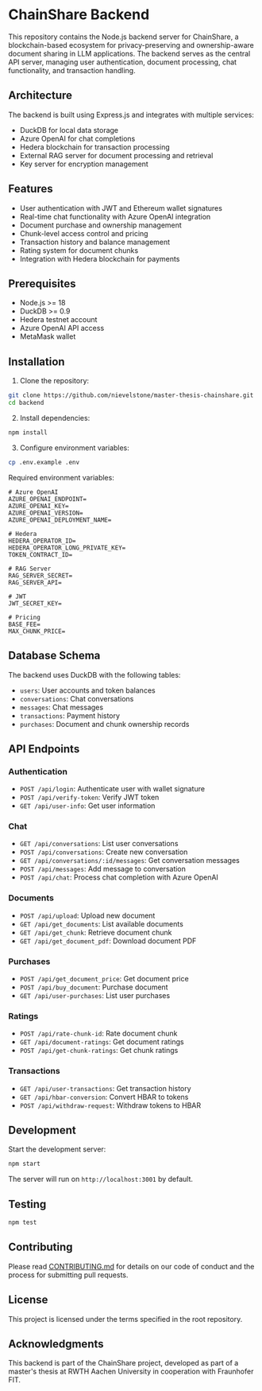 # ChainShare Backend

This repository contains the Node.js backend server for ChainShare, a blockchain-based ecosystem for privacy-preserving and ownership-aware document sharing in LLM applications. The backend serves as the central API server, managing user authentication, document processing, chat functionality, and transaction handling.

## Architecture

The backend is built using Express.js and integrates with multiple services:
- DuckDB for local data storage
- Azure OpenAI for chat completions
- Hedera blockchain for transaction processing
- External RAG server for document processing and retrieval
- Key server for encryption management

## Features

- User authentication with JWT and Ethereum wallet signatures
- Real-time chat functionality with Azure OpenAI integration
- Document purchase and ownership management
- Chunk-level access control and pricing
- Transaction history and balance management
- Rating system for document chunks
- Integration with Hedera blockchain for payments

## Prerequisites

- Node.js >= 18
- DuckDB >= 0.9
- Hedera testnet account
- Azure OpenAI API access
- MetaMask wallet

## Installation

1. Clone the repository:
```bash
git clone https://github.com/nievelstone/master-thesis-chainshare.git
cd backend
```

2. Install dependencies:
```bash
npm install
```

3. Configure environment variables:
```bash
cp .env.example .env
```

Required environment variables:
```
# Azure OpenAI
AZURE_OPENAI_ENDPOINT=
AZURE_OPENAI_KEY=
AZURE_OPENAI_VERSION=
AZURE_OPENAI_DEPLOYMENT_NAME=

# Hedera
HEDERA_OPERATOR_ID=
HEDERA_OPERATOR_LONG_PRIVATE_KEY=
TOKEN_CONTRACT_ID=

# RAG Server
RAG_SERVER_SECRET=
RAG_SERVER_API=

# JWT
JWT_SECRET_KEY=

# Pricing
BASE_FEE=
MAX_CHUNK_PRICE=
```

## Database Schema

The backend uses DuckDB with the following tables:

- `users`: User accounts and token balances
- `conversations`: Chat conversations
- `messages`: Chat messages
- `transactions`: Payment history
- `purchases`: Document and chunk ownership records

## API Endpoints

### Authentication
- `POST /api/login`: Authenticate user with wallet signature
- `POST /api/verify-token`: Verify JWT token
- `GET /api/user-info`: Get user information

### Chat
- `GET /api/conversations`: List user conversations
- `POST /api/conversations`: Create new conversation
- `GET /api/conversations/:id/messages`: Get conversation messages
- `POST /api/messages`: Add message to conversation
- `POST /api/chat`: Process chat completion with Azure OpenAI

### Documents
- `POST /api/upload`: Upload new document
- `GET /api/get_documents`: List available documents
- `GET /api/get_chunk`: Retrieve document chunk
- `GET /api/get_document_pdf`: Download document PDF

### Purchases
- `POST /api/get_document_price`: Get document price
- `POST /api/buy_document`: Purchase document
- `GET /api/user-purchases`: List user purchases

### Ratings
- `POST /api/rate-chunk-id`: Rate document chunk
- `GET /api/document-ratings`: Get document ratings
- `POST /api/get-chunk-ratings`: Get chunk ratings

### Transactions
- `GET /api/user-transactions`: Get transaction history
- `GET /api/hbar-conversion`: Convert HBAR to tokens
- `POST /api/withdraw-request`: Withdraw tokens to HBAR

## Development

Start the development server:
```bash
npm start
```

The server will run on `http://localhost:3001` by default.

## Testing

```bash
npm test
```

## Contributing

Please read [CONTRIBUTING.md](../CONTRIBUTING.md) for details on our code of conduct and the process for submitting pull requests.

## License

This project is licensed under the terms specified in the root repository.

## Acknowledgments

This backend is part of the ChainShare project, developed as part of a master's thesis at RWTH Aachen University in cooperation with Fraunhofer FIT.